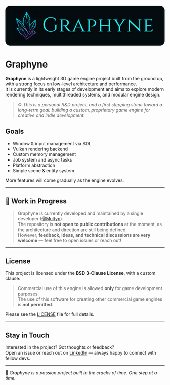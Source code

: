![Graphyne Header](./graphyne-banner.png)

# Graphyne

**Graphyne** is a lightweight 3D game engine project built from the ground up, with a strong focus on low-level architecture and performance.  
It is currently in its early stages of development and aims to explore modern rendering techniques, multithreaded systems, and modular engine design.

> ⚙️ *This is a personal R&D project, and a first stepping stone toward a long-term goal: building a custom, proprietary game engine for creative and indie development.*

## Goals

- Window & input management via SDL
- Vulkan rendering backend
- Custom memory management
- Job system and async tasks
- Platform abstraction
- Simple scene & entity system

More features will come gradually as the engine evolves.

---

## 🚧 Work in Progress

> Graphyne is currently developed and maintained by a single developer ([@Multyp](https://github.com/Multyp)).  
> The repository is **not open to public contributions** at the moment, as the architecture and direction are still being defined.  
> However, **feedback, ideas, and technical discussions are very welcome** — feel free to open issues or reach out!

---

## License

This project is licensed under the **BSD 3-Clause License**, with a custom clause:
> Commercial use of this engine is allowed **only** for game development purposes.  
> The use of this software for creating other commercial game engines is **not permitted**.

Please see the [LICENSE](./LICENSE) file for full details.

---

## Stay in Touch

Interested in the project? Got thoughts or feedback?  
Open an issue or reach out on [LinkedIn](https://www.linkedin.com/in/miguel-da-silva-andrade-de-freitas/) — always happy to connect with fellow devs.

---

🖤 *Graphyne is a passion project built in the cracks of time. One step at a time.*
